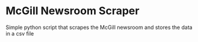 # McGill Newsroom Scraper

Simple python script that scrapes the McGill newsroom and stores the data in a csv file
